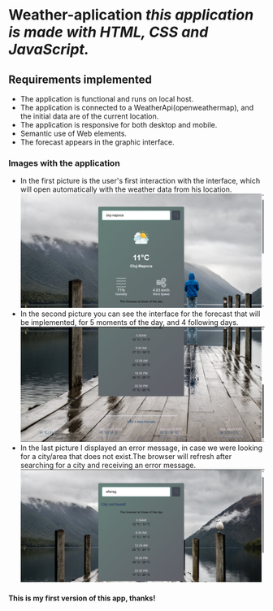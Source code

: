 # **Weather-aplication** ***this application is made with HTML, CSS and JavaScript.***

## Requirements implemented
- The application is functional and runs on local host.
- The application is connected to a WeatherApi(openweathermap), and the initial data are of the current location.
- The application is responsive for both desktop and mobile.
- Semantic use of Web elements.
- The forecast appears in the graphic interface. 

### Images with the application

- In the first picture is the user's first interaction with the interface, which will open automatically with the weather data from his location.
![Screenshot1.png](https://github.com/DaniKDS/Weather-aplication/blob/master/Screenshot1.png)
- In the second picture you can see the interface for the forecast that will be implemented, for 5 moments of the day, and 4 following days.
![Screenshot2.png](https://github.com/DaniKDS/Weather-aplication/blob/master/Screenshot2.png)
- In the last picture I displayed an error message, in case we were looking for a city/area that does not exist.The browser will refresh after searching for a city and receiving an error message.
![Screenshot 3.png](https://github.com/DaniKDS/Weather-aplication/blob/master/Screenshot%203.png)

#### This is my first version of this app, thanks!
